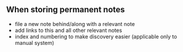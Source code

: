 ## When storing permanent notes
- file a new note behind/along with a relevant note
- add links to this and all other relevant notes
- index and numbering to make discovery easier (applicable only to manual system)
